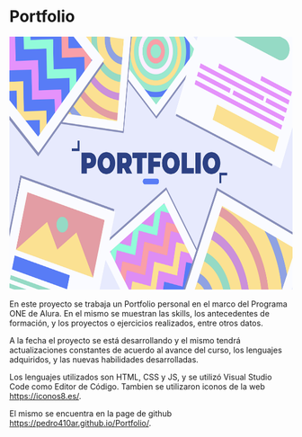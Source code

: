 # Portfolio

<img width=1000 height=450 src="https://github.com/Pedro410Ar/One-FrontEnd/blob/master/img/portfolio.png">


En este proyecto se trabaja un Portfolio personal en el marco del Programa ONE de Alura. 
En el mismo se muestran las skills, los antecedentes de formación, y los proyectos o ejercicios realizados, entre otros datos.

A la fecha el proyecto se está desarrollando y el mismo tendrá actualizaciones constantes de acuerdo al avance del curso, los lenguajes adquiridos, y las nuevas habilidades desarrolladas.

Los lenguajes utilizados son HTML, CSS y JS, y se utilizó Visual Studio Code como Editor de Código. 
Tambien se utilizaron iconos de la web https://iconos8.es/.

El mismo se encuentra en la page de github https://pedro410ar.github.io/Portfolio/. 
